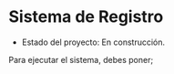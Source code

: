<h1> Sistema de Registro</h1>

- Estado del proyecto: En construcción.

Para ejecutar el sistema, debes poner; 

```npm install react´´´´
